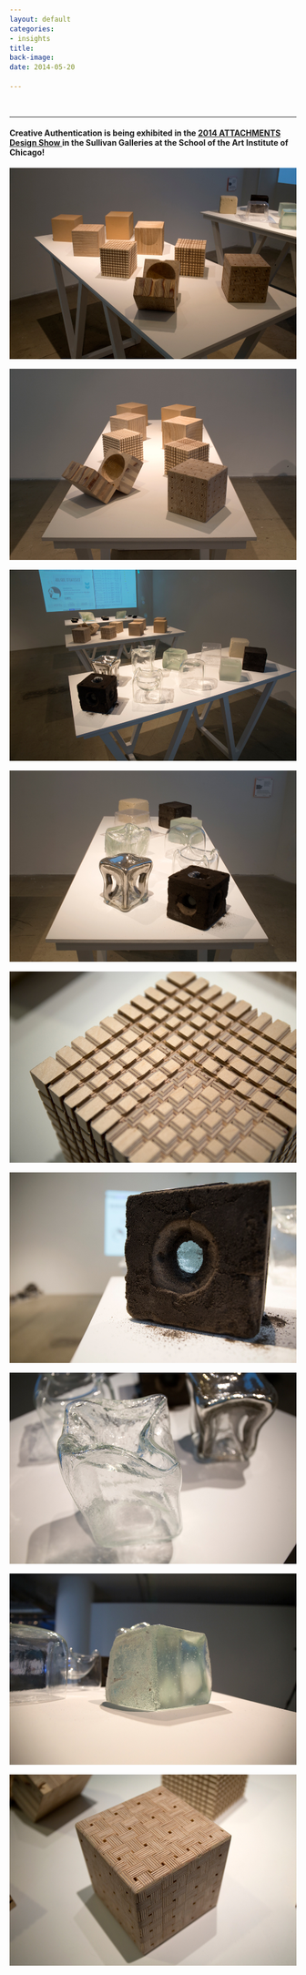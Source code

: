 ```yaml
---
layout: default
categories:
- insights
title: 
back-image: 
date: 2014-05-20

---
```


<br/>

<hr/>

<h4 class="col-md-8 col-md-offset-2 vcenter">Creative Authentication is being exhibited in the <a href="http://saic-mfa.com/attachments2014/carlos-ortega-morales/" target="_blank"> 2014 ATTACHMENTS Design Show  </a> in the Sullivan Galleries at the School of the Art Institute of Chicago!</h4>

<p class="col-md-10 col-md-offset-1"><img class="img-responsive img-thumbnail" src="/img/show/wood1.jpg" alt="Attachment Show"/></p>

<p class="col-md-10 col-md-offset-1"><img class="img-responsive img-thumbnail" src="/img/show/wood2.jpg" alt="Attachment Show"/></p>

<p class="col-md-10 col-md-offset-1"><img class="img-responsive img-thumbnail" src="/img/show/glass1.jpg" alt="Attachment Show"/></p>

<p class="col-md-10 col-md-offset-1"><img class="img-responsive img-thumbnail" src="/img/show/glass2.jpg" alt="Attachment Show"/></p>

<p class="col-md-10 col-md-offset-1"><img class="img-responsive img-thumbnail" src="/img/show/detail1.jpg" alt="Attachment Show"/></p>

<p class="col-md-10 col-md-offset-1"><img class="img-responsive img-thumbnail" src="/img/show/detail2.jpg" alt="Attachment Show"/></p>

<p class="col-md-10 col-md-offset-1"><img class="img-responsive img-thumbnail" src="/img/show/detail3.jpg" alt="Attachment Show"/></p>

<p class="col-md-10 col-md-offset-1"><img class="img-responsive img-thumbnail" src="/img/show/detail4.jpg" alt="Attachment Show"/></p>

<p class="col-md-10 col-md-offset-1"><img class="img-responsive img-thumbnail" src="/img/show/detail5.jpg" alt="Attachment Show"/></p>